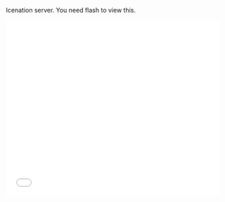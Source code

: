    Icenation server. You need flash to view this.
   <iframe allowtransparency="true" width="485" height="402" src="//scratch.mit.edu/projects/embed/239000320/?autostart=false" frameborder="0" allowfullscreen></iframe>
    
